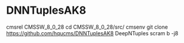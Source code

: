 # DNNTuplesAK8

cmsrel CMSSW_8_0_28
cd CMSSW_8_0_28/src/
cmsenv
git clone https://github.com/hqucms/DNNTuplesAK8 DeepNTuples
scram b -j8
